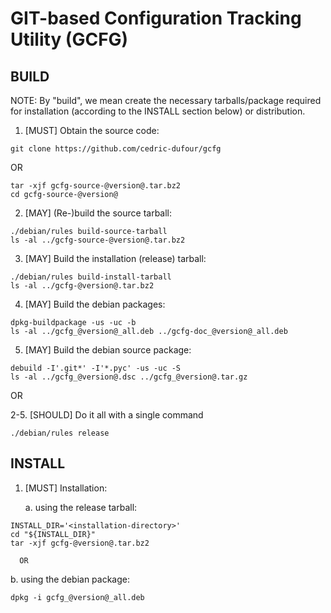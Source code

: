 GIT-based Configuration Tracking Utility (GCFG)
===============================================


BUILD
-----

NOTE: By "build", we mean create the necessary tarballs/package required for
      installation (according to the INSTALL section below) or distribution.

1. [MUST] Obtain the source code:

``` shell
git clone https://github.com/cedric-dufour/gcfg
```

   OR

``` shell
tar -xjf gcfg-source-@version@.tar.bz2
cd gcfg-source-@version@
```

2. [MAY] (Re-)build the source tarball:

``` shell
./debian/rules build-source-tarball
ls -al ../gcfg-source-@version@.tar.bz2
```

3. [MAY] Build the installation (release) tarball:

``` shell
./debian/rules build-install-tarball
ls -al ../gcfg-@version@.tar.bz2
```

4. [MAY] Build the debian packages:

``` shell
dpkg-buildpackage -us -uc -b
ls -al ../gcfg_@version@_all.deb ../gcfg-doc_@version@_all.deb
```

5. [MAY] Build the debian source package:

``` shell
debuild -I'.git*' -I'*.pyc' -us -uc -S
ls -al ../gcfg_@version@.dsc ../gcfg_@version@.tar.gz
```

OR

2-5. [SHOULD] Do it all with a single command

``` shell
./debian/rules release
```


INSTALL
-------

1. [MUST] Installation:

   a. using the release tarball:

``` shell
INSTALL_DIR='<installation-directory>'
cd "${INSTALL_DIR}"
tar -xjf gcfg-@version@.tar.bz2
```

      OR

   b. using the debian package:

``` shell
dpkg -i gcfg_@version@_all.deb
```
